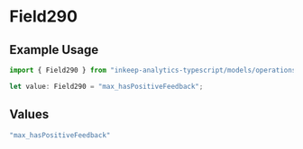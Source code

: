 # Field290

## Example Usage

```typescript
import { Field290 } from "inkeep-analytics-typescript/models/operations";

let value: Field290 = "max_hasPositiveFeedback";
```

## Values

```typescript
"max_hasPositiveFeedback"
```